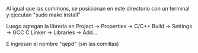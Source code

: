 Al igual que las commons, se posicionan en este directorio con un terminal y ejecutan "sudo make install"

Luego agregan la librería en Project -> Properties -> C/C++ Build -> Settings -> GCC C Linker -> Libraries -> Add...

E ingresan el nombre "qepd" (sin las comillas)